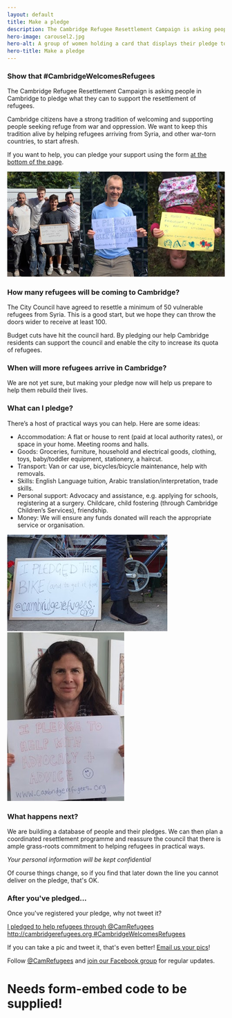 ```yaml
---
layout: default
title: Make a pledge
description: The Cambridge Refugee Resettlement Campaign is asking people in Cambridge to pledge what they can to support the resettlement of refugees.
hero-image: carousel2.jpg
hero-alt: A group of women holding a card that displays their pledge to help refugees
hero-title: Make a pledge
---
```


### Show that #CambridgeWelcomesRefugees

The Cambridge Refugee Resettlement Campaign is asking people in Cambridge to pledge what they can to support the resettlement of refugees.

Cambridge citizens have a strong tradition of welcoming and supporting people seeking refuge from war and oppression. We want to keep this tradition alive by helping refugees arriving from Syria, and other war-torn countries, to start afresh.

If you want to help, you can pledge your support using the form [at the bottom of the page](#pledge-form).

![Three people holding signs with their pledges to help refugees: a group of men offering use of their van; a man who will help with bike maintenance; and a girl offering friendship, toys and clothes to refugee children](/images/pledge1.jpg)

### How many refugees will be coming to Cambridge?

The City Council have agreed to resettle a minimum of 50 vulnerable refugees from Syria. This is a good start, but we hope they can throw the doors wider to receive at least 100.

Budget cuts have hit the council hard. By pledging our help Cambridge residents can support the council and enable the city to increase its quota of refugees.

### When will more refugees arrive in Cambridge?

We are not yet sure, but making your pledge now will help us prepare to help them rebuild their lives.

### What can I pledge?

There’s a host of practical ways you can help. Here are some ideas:

- Accommodation: A flat or house to rent (paid at local authority rates), or space in your home. Meeting rooms and halls.
- Goods: Groceries, furniture, household and electrical goods, clothing, toys, baby/toddler equipment, stationery, a haircut.
- Transport: Van or car use, bicycles/bicycle maintenance, help with removals.
- Skills: English Language tuition, Arabic translation/interpretation, trade skills.
- Personal support: Advocacy and assistance, e.g. applying for schools, registering at a surgery. Childcare, child fostering (through Cambridge Children’s Services), friendship.
- Money: We will ensure any funds donated will reach the appropriate service or organisation.

![A photograph of a bicycle, with the pledge to give it to refugees](/images/pledge2.jpg)
![A photograph of a woman with a sign pledging to help refugees with advocacy and advice](/images/pledge3.jpg)

### What happens next?

We are building a database of people and their pledges. We can then plan a coordinated resettlement programme and reassure the council that there is ample grass-roots commitment to helping refugees in practical ways.

*Your personal information will be kept confidential*

Of course things change, so if you find that later down the line you cannot deliver on the pledge, that's OK.

### After you've pledged...

Once you've registered your pledge, why not tweet it?

[I pledged to help refugees through @CamRefugees http://cambridgerefugees.org  #CambridgeWelcomesRefugees](https://twitter.com/intent/tweet?text=I%20pledged%20to%20help%20refugees%20through%20%40CamRefugees%20http%3A%2F%2Fcambridgerefugees.org%20%23CambridgeWelcomesRefugees)

If you can take a pic and tweet it, that's even better! [Email us your pics](mailto:contactcrrc@gmail.com)!

Follow [@CamRefugees](https://twitter.com/camrefugees) and [join our Facebook group](https://www.facebook.com/groups/cambridgerefugees/) for regular updates.

# Needs form-embed code to be supplied! <a name="pledge-form" class=".anchor-link"></a>
